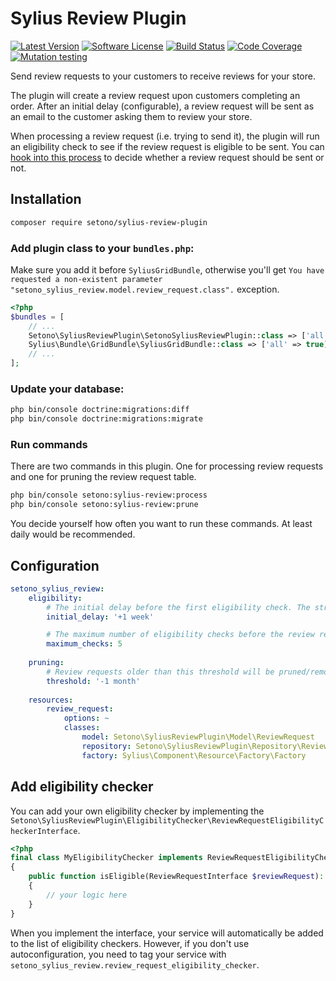 # Sylius Review Plugin

[![Latest Version][ico-version]][link-packagist]
[![Software License][ico-license]](LICENSE)
[![Build Status][ico-github-actions]][link-github-actions]
[![Code Coverage][ico-code-coverage]][link-code-coverage]
[![Mutation testing][ico-infection]][link-infection]

Send review requests to your customers to receive reviews for your store.

The plugin will create a review request upon customers completing an order. After an initial delay (configurable),
a review request will be sent as an email to the customer asking them to review your store.

When processing a review request (i.e. trying to send it), the plugin will run an eligibility check to see if the review
request is eligible to be sent. You can [hook into this process](#add-eligibility-checker) to decide whether a review request should be sent or not.

## Installation

```bash
composer require setono/sylius-review-plugin
```

### Add plugin class to your `bundles.php`:

Make sure you add it before `SyliusGridBundle`, otherwise you'll get
`You have requested a non-existent parameter "setono_sylius_review.model.review_request.class".` exception.

```php
<?php
$bundles = [
    // ...
    Setono\SyliusReviewPlugin\SetonoSyliusReviewPlugin::class => ['all' => true],
    Sylius\Bundle\GridBundle\SyliusGridBundle::class => ['all' => true],
    // ...
];
```

### Update your database:

```bash
php bin/console doctrine:migrations:diff
php bin/console doctrine:migrations:migrate
```

### Run commands
There are two commands in this plugin. One for processing review requests and one for pruning the review request table.

```bash
php bin/console setono:sylius-review:process
php bin/console setono:sylius-review:prune
```

You decide yourself how often you want to run these commands. At least daily would be recommended.

## Configuration

```yaml
setono_sylius_review:
    eligibility:
        # The initial delay before the first eligibility check. The string must be parseable by strtotime(). See https://www.php.net/strtotime
        initial_delay: '+1 week'

        # The maximum number of eligibility checks before the review request is automatically cancelled
        maximum_checks: 5
    
    pruning:
        # Review requests older than this threshold will be pruned/removed. The string must be parseable by strtotime(). See https://www.php.net/strtotime
        threshold: '-1 month'
    
    resources:
        review_request:
            options: ~
            classes:
                model: Setono\SyliusReviewPlugin\Model\ReviewRequest
                repository: Setono\SyliusReviewPlugin\Repository\ReviewRequestRepository
                factory: Sylius\Component\Resource\Factory\Factory
```

## Add eligibility checker

You can add your own eligibility checker by implementing the `Setono\SyliusReviewPlugin\EligibilityChecker\ReviewRequestEligibilityCheckerInterface`.

```php
<?php
final class MyEligibilityChecker implements ReviewRequestEligibilityCheckerInterface
{
    public function isEligible(ReviewRequestInterface $reviewRequest): bool
    {
        // your logic here
    }
}
```

When you implement the interface, your service will automatically be added to the list of eligibility checkers.
However, if you don't use autoconfiguration, you need to tag your service with `setono_sylius_review.review_request_eligibility_checker`.
   
[ico-version]: https://poser.pugx.org/setono/sylius-review-plugin/v/stable
[ico-license]: https://poser.pugx.org/setono/sylius-review-plugin/license
[ico-github-actions]: https://github.com/Setono/sylius-review-plugin/actions/workflows/build.yaml/badge.svg
[ico-code-coverage]: https://codecov.io/gh/Setono/sylius-review-plugin/graph/badge.svg
[ico-infection]: https://img.shields.io/endpoint?style=flat&url=https%3A%2F%2Fbadge-api.stryker-mutator.io%2Fgithub.com%2FSetono%2Fsylius-review-plugin%2Fmaster

[link-packagist]: https://packagist.org/packages/setono/sylius-review-plugin
[link-github-actions]: https://github.com/Setono/sylius-review-plugin/actions
[link-code-coverage]: https://codecov.io/gh/Setono/sylius-review-plugin
[link-infection]: https://dashboard.stryker-mutator.io/reports/github.com/Setono/sylius-review-plugin/master
